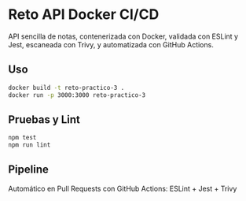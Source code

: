 # Reto API Docker CI/CD

API sencilla de notas, contenerizada con Docker, validada con ESLint y Jest, escaneada con Trivy, y automatizada con GitHub Actions.

## Uso
```bash
docker build -t reto-practico-3 .
docker run -p 3000:3000 reto-practico-3
```

## Pruebas y Lint
```bash
npm test
npm run lint
```

## Pipeline
Automático en Pull Requests con GitHub Actions: ESLint + Jest + Trivy
